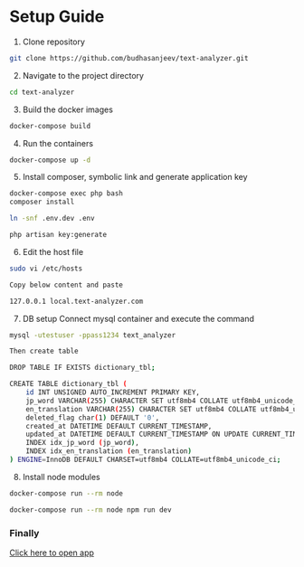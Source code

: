 # Setup Guide

1. Clone repository
```bash
git clone https://github.com/budhasanjeev/text-analyzer.git
```

2. Navigate to the project directory
```bash
cd text-analyzer
```

3. Build the docker images
```bash
docker-compose build
```

4. Run the containers
```bash
docker-compose up -d
```

5. Install composer, symbolic link and generate application key
```bash
docker-compose exec php bash
composer install

ln -snf .env.dev .env

php artisan key:generate
```

6. Edit the host file
```bash
sudo vi /etc/hosts

Copy below content and paste

127.0.0.1 local.text-analyzer.com
```

7. DB setup
Connect mysql container and execute the command
```bash
mysql -utestuser -ppass1234 text_analyzer

Then create table

DROP TABLE IF EXISTS dictionary_tbl;

CREATE TABLE dictionary_tbl (
    id INT UNSIGNED AUTO_INCREMENT PRIMARY KEY,
    jp_word VARCHAR(255) CHARACTER SET utf8mb4 COLLATE utf8mb4_unicode_ci NOT NULL,
    en_translation VARCHAR(255) CHARACTER SET utf8mb4 COLLATE utf8mb4_unicode_ci NOT NULL,
    deleted_flag char(1) DEFAULT '0',
    created_at DATETIME DEFAULT CURRENT_TIMESTAMP,
    updated_at DATETIME DEFAULT CURRENT_TIMESTAMP ON UPDATE CURRENT_TIMESTAMP,
    INDEX idx_jp_word (jp_word),
    INDEX idx_en_translation (en_translation)
) ENGINE=InnoDB DEFAULT CHARSET=utf8mb4 COLLATE=utf8mb4_unicode_ci;
```

8. Install node modules
```bash
docker-compose run --rm node

docker-compose run --rm node npm run dev
```

### Finally

[Click here to open app](http://local.text-analyzer.com)